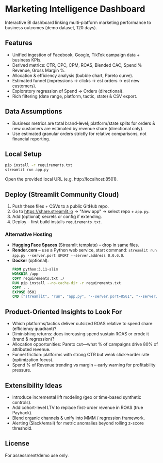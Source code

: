 # Marketing Intelligence Dashboard

Interactive BI dashboard linking multi-platform marketing performance to business outcomes (demo dataset, 120 days).

## Features

- Unified ingestion of Facebook, Google, TikTok campaign data + business KPIs.
- Derived metrics: CTR, CPC, CPM, ROAS, Blended CAC, Spend % Revenue, Gross Margin %.
- Allocation & efficiency analysis (bubble chart, Pareto curve).
- Estimated funnel (impressions → clicks → est orders → est new customers).
- Exploratory regression of Spend → Orders (directional).
- Rich filtering (date range, platform, tactic, state) & CSV export.

## Data Assumptions

- Business metrics are total brand-level; platform/state splits for orders & new customers are estimated by revenue share (directional only).
- Use estimated granular orders strictly for relative comparisons, not financial reporting.

## Local Setup

```bash
pip install -r requirements.txt
streamlit run app.py
```

Open the provided local URL (e.g. http://localhost:8501).

## Deploy (Streamlit Community Cloud)

1. Push these files + CSVs to a public GitHub repo.
2. Go to https://share.streamlit.io → "New app" → select repo + `app.py`.
3. Add (optional) secrets or config if extending.
4. Deploy – first build installs `requirements.txt`.

### Alternative Hosting

- **Hugging Face Spaces** (Streamlit template) – drop in same files.
- **Render.com** – use a Python web service, start command: `streamlit run app.py --server.port $PORT --server.address 0.0.0.0`.
- **Docker** (optional):
  ```Dockerfile
  FROM python:3.11-slim
  WORKDIR /app
  COPY requirements.txt ./
  RUN pip install --no-cache-dir -r requirements.txt
  COPY . .
  EXPOSE 8501
  CMD ["streamlit", "run", "app.py", "--server.port=8501", "--server.address=0.0.0.0"]
  ```

## Product-Oriented Insights to Look For

- Which platforms/tactics deliver outsized ROAS relative to spend share (efficiency quadrant)?
- Diminishing returns: does increasing spend sustain ROAS or erode it (trend & regression)?
- Allocation opportunities: Pareto cut—what % of campaigns drive 80% of attributed revenue.
- Funnel friction: platforms with strong CTR but weak click→order rate (optimization focus).
- Spend % of Revenue trending vs margin – early warning for profitability pressure.

## Extensibility Ideas

- Introduce incremental lift modeling (geo or time-based synthetic controls).
- Add cohort-level LTV to replace first-order revenue in ROAS (true Payback).
- Blend organic channels & unify into MMM / regression framework.
- Alerting (Slack/email) for metric anomalies beyond rolling z-score threshold.

## License

For assessment/demo use only.
